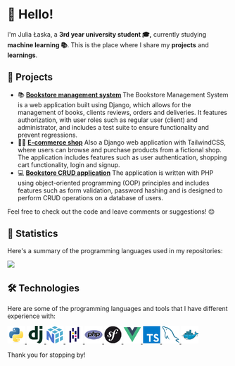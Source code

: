 <!-- Insert this code into your README.md file -->

<h1>👋 Hello!</h1>

I'm Julia Łaska, a <strong> 3rd year university student 🎓,</strong> currently studying <strong>machine learning 📚</strong>. This is the place where I share my <strong>projects</strong> and <strong>learnings</strong>.

<h2>🚀 Projects</h2>

  - 📚 <strong>[Bookstore management system](https://github.com/julialaska/Bookstore-Django-project) </strong>The Bookstore Management System is a web application built using Django, which allows for the management of books, clients reviews, orders and deliveries. It features authorization, with user roles such as regular user (client) and administrator, and includes a test suite to ensure functionality and prevent regressions. </li>
  - 👨‍💻 <strong>[E-commerce shop](https://github.com/julialaska/E-commerce-website)</strong> Also a Django web application with TailwindCSS, where users can browse and purchase products from a fictional shop. The application includes features such as user authentication, shopping cart functionality, login and signup.</li>
  - 💻 <strong>[Bookstore CRUD application](https://github.com/julialaska/Web-applications-programming)</strong> The application is written with PHP using object-oriented programming (OOP) principles and includes features such as form validation, password hashing and is designed to perform CRUD operations on a database of users.</li>


<p>Feel free to check out the code and leave comments or suggestions! 😊</p>

<h2>🔢 Statistics</h2>

<p>Here's a summary of the programming languages used in my repositories:</p>

<img src="https://github-readme-stats.vercel.app/api/top-langs/?username=julialaska&layout=compact&bg_color=10,e96480,904e95&title_color=fff&text_color=fff">

<h2>🛠️ Technologies</h2>

<p>Here are some of the programming languages and tools that I have different experience with:</p>

<p>
  <a href="https://www.python.org" target="_blank" rel="noreferrer">
    <img src="https://raw.githubusercontent.com/devicons/devicon/master/icons/python/python-original.svg" alt="Python" width="40" height="40" />
  </a>
  <a href="https://www.djangoproject.com/" target="_blank" rel="noreferrer">
    <img src="https://raw.githubusercontent.com/devicons/devicon/master/icons/django/django-plain.svg" alt="Django" width="40" height="40" />
  </a>
  <a href="https://numpy.org/" target="_blank" rel="noreferrer">
    <img src="https://raw.githubusercontent.com/devicons/devicon/master/icons/numpy/numpy-original.svg" alt="NumPy" width="40" height="40" />
  </a>
  <a href="https://pandas.pydata.org/" target="_blank" rel="noreferrer">
    <img src="https://raw.githubusercontent.com/devicons/devicon/master/icons/pandas/pandas-original.svg" alt="Pandas" width="40" height="40" />
  </a>
  <a href="https://www.php.net/" target="_blank" rel="noreferrer">
    <img src="https://raw.githubusercontent.com/devicons/devicon/master/icons/php/php-original.svg" alt="PHP" width="40" height="40" />
  </a>
  <a href="https://symfony.com/" target="_blank" rel="noreferrer">
    <img src="https://raw.githubusercontent.com/devicons/devicon/master/icons/symfony/symfony-original.svg" alt="Symfony" width="40" height="40" />
  </a>
  <a href="https://vuejs.org/" target="_blank" rel="noreferrer">
    <img src="https://raw.githubusercontent.com/devicons/devicon/master/icons/vuejs/vuejs-original.svg" alt="Vue.js" width="40" height="40" />
  </a>
  <a href="https://www.typescriptlang.org/" target="_blank" rel="noreferrer">
    <img src="https://raw.githubusercontent.com/devicons/devicon/master/icons/typescript/typescript-original.svg" alt="TypeScript" width="40" height="40" />
  </a>
  <a href="https://www.mysql.com/" target="_blank" rel="noreferrer">
    <img src="https://raw.githubusercontent.com/devicons/devicon/master/icons/mysql/mysql-original.svg" alt="MySQL" width="40" height="40" />
  </a>
  <a href="https://www.docker.com/" target="_blank" rel="noreferrer">
    <img src="https://raw.githubusercontent.com/devicons/devicon/master/icons/docker/docker-original.svg" alt="Docker" width="40" height="40" />
  </a>
</p>

Thank you for stopping by!